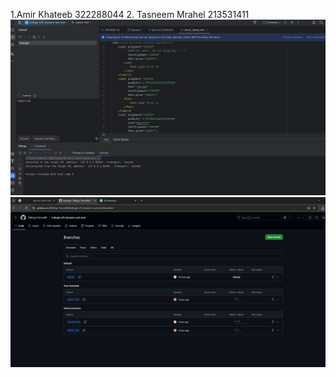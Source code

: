 1.Amir Khateeb 322288044
2. Tasneem Mrahel 213531411
![screenshot1](pic1.png)
![screenshot2](pic2.png)